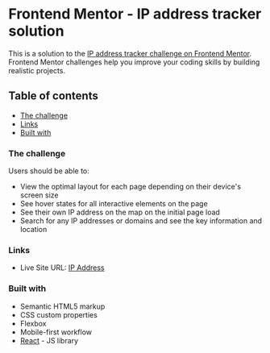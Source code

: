 # Frontend Mentor - IP address tracker solution

This is a solution to the [IP address tracker challenge on Frontend Mentor](https://www.frontendmentor.io/challenges/ip-address-tracker-I8-0yYAH0). Frontend Mentor challenges help you improve your coding skills by building realistic projects. 

## Table of contents
  - [The challenge](#the-challenge)
  - [Links](#links)
  - [Built with](#built-with)


### The challenge

Users should be able to:
  
- View the optimal layout for each page depending on their device's screen size
- See hover states for all interactive elements on the page
- See their own IP address on the map on the initial page load
- Search for any IP addresses or domains and see the key information and location

### Links

- Live Site URL: [IP Address](ip-address-tracker-delta-bice.vercel.app)

### Built with

- Semantic HTML5 markup
- CSS custom properties
- Flexbox
- Mobile-first workflow
- [React](https://reactjs.org/) - JS library


